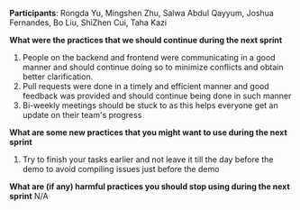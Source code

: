 **Participants**: Rongda Yu, Mingshen Zhu, Salwa Abdul Qayyum, Joshua Fernandes, Bo Liu, ShiZhen Cui, Taha Kazi

**What were the practices that we should continue during the next sprint**
1. People on the backend and frontend were communicating in a good manner and should continue doing so to minimize conflicts and obtain better clarification.
2. Pull requests were done in a timely and efficient manner and good feedback was provided and should continue being done in such manner
3. Bi-weekly meetings should be stuck to as this helps everyone get an update on their team's progress

**What are some new practices that you might want to use during the next sprint**

1. Try to finish your tasks earlier and not leave it till the day before the demo to avoid compiling issues just before the demo

**What are (if any) harmful practices you should stop using during the next sprint**
N/A
